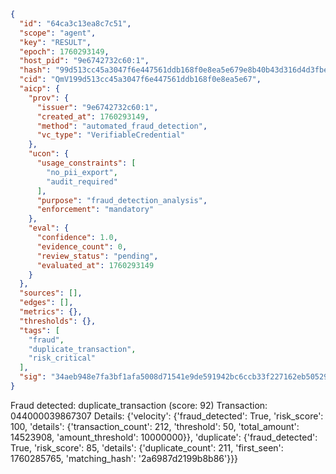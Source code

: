 ```json
{
  "id": "64ca3c13ea8c7c51",
  "scope": "agent",
  "key": "RESULT",
  "epoch": 1760293149,
  "host_pid": "9e6742732c60:1",
  "hash": "99d513cc45a3047f6e447561ddb168f0e8ea5e679e8b40b43d316d4d3fbe9c53",
  "cid": "QmV199d513cc45a3047f6e447561ddb168f0e8ea5e67",
  "aicp": {
    "prov": {
      "issuer": "9e6742732c60:1",
      "created_at": 1760293149,
      "method": "automated_fraud_detection",
      "vc_type": "VerifiableCredential"
    },
    "ucon": {
      "usage_constraints": [
        "no_pii_export",
        "audit_required"
      ],
      "purpose": "fraud_detection_analysis",
      "enforcement": "mandatory"
    },
    "eval": {
      "confidence": 1.0,
      "evidence_count": 0,
      "review_status": "pending",
      "evaluated_at": 1760293149
    }
  },
  "sources": [],
  "edges": [],
  "metrics": {},
  "thresholds": {},
  "tags": [
    "fraud",
    "duplicate_transaction",
    "risk_critical"
  ],
  "sig": "34aeb948e7fa3bf1afa5008d71541e9de591942bc6ccb33f227162eb5052975c"
}
```

Fraud detected: duplicate_transaction (score: 92)
Transaction: 044000039867307
Details: {'velocity': {'fraud_detected': True, 'risk_score': 100, 'details': {'transaction_count': 212, 'threshold': 50, 'total_amount': 14523908, 'amount_threshold': 10000000}}, 'duplicate': {'fraud_detected': True, 'risk_score': 85, 'details': {'duplicate_count': 211, 'first_seen': 1760285765, 'matching_hash': '2a6987d2199b8b86'}}}